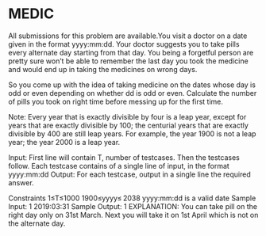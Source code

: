 # MEDIC
All submissions for this problem are available.You visit a doctor on a date given in the format yyyy:mm:dd. Your doctor suggests you to take pills every alternate day starting from that day. You being a forgetful person are pretty sure won’t be able to remember the last day you took the medicine and would end up in taking the medicines on wrong days.

So you come up with the idea of taking medicine on the dates whose day is odd or even depending on whether dd is odd or even. Calculate the number of pills you took on right time before messing up for the first time.

Note:
Every year that is exactly divisible by four is a leap year, except for years that are exactly divisible by 100; the centurial years that are exactly divisible by 400 are still leap years. For example, the year 1900 is not a leap year; the year 2000 is a leap year.

Input:
First line will contain T, number of testcases. Then the testcases follow.
Each testcase contains of a single line of input, in the format yyyy:mm:dd
Output:
For each testcase, output in a single line the required answer.

Constraints
1≤T≤1000
1900≤yyyy≤ 2038
yyyy:mm:dd is a valid date
Sample Input:
1
2019:03:31
Sample Output:
1
EXPLANATION:
You can take pill on the right day only on 31st March. Next you will take it on 1st April which is not on the alternate day.
